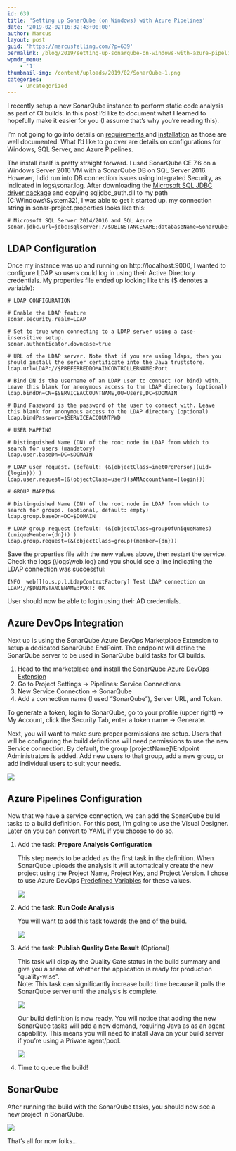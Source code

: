 ```yaml
---
id: 639
title: 'Setting up SonarQube (on Windows) with Azure Pipelines'
date: '2019-02-02T16:32:43+00:00'
author: Marcus
layout: post
guid: 'https://marcusfelling.com/?p=639'
permalink: /blog/2019/setting-up-sonarqube-on-windows-with-azure-pipelines/
wpmdr_menu:
    - '1'
thumbnail-img: /content/uploads/2019/02/SonarQube-1.png
categories:
    - Uncategorized
---
```



I recently setup a new SonarQube instance to perform static code analysis as part of CI builds. In this post I’d like to document what I learned to hopefully make it easier for you (I assume that’s why you’re reading this).

I’m not going to go into details on [requirements ](https://docs.sonarqube.org/latest/requirements/requirements/)and [installation](https://docs.sonarqube.org/latest/setup/install-server/) as those are well documented. What I’d like to go over are details on configurations for Windows, SQL Server, and Azure Pipelines.

The install itself is pretty straight forward. I used SonarQube CE 7.6 on a Windows Server 2016 VM with a SonarQube DB on SQL Server 2016. However, I did run into DB connection issues using Integrated Security, as indicated in logs\\sonar.log. After downloading the [Microsoft SQL JDBC driver package](http://www.microsoft.com/en-us/download/details.aspx?displaylang=en&id=11774) and copying sqljdbc\_auth.dll to my path (C:\\Windows\\System32), I was able to get it started up. my connection string in sonar-project.properties looks like this:

```
# Microsoft SQL Server 2014/2016 and SQL Azure
sonar.jdbc.url=jdbc:sqlserver://$DBINSTANCENAME;databaseName=SonarQube;integratedSecurity=true
```

## LDAP Configuration

Once my instance was up and running on http://localhost:9000, I wanted to configure LDAP so users could log in using their Active Directory credentials. My properties file ended up looking like this ($ denotes a variable):

```
# LDAP CONFIGURATION

# Enable the LDAP feature
sonar.security.realm=LDAP

# Set to true when connecting to a LDAP server using a case-insensitive setup.
sonar.authenticator.downcase=true

# URL of the LDAP server. Note that if you are using ldaps, then you should install the server certificate into the Java truststore.
ldap.url=LDAP://$PREFERREDDOMAINCONTROLLERNAME:Port

# Bind DN is the username of an LDAP user to connect (or bind) with. Leave this blank for anonymous access to the LDAP directory (optional)
ldap.bindDn=CN=$SERVICEACCOUNTNAME,OU=Users,DC=$DOMAIN

# Bind Password is the password of the user to connect with. Leave this blank for anonymous access to the LDAP directory (optional)
ldap.bindPassword=$SERVICEACCOUNTPWD

# USER MAPPING

# Distinguished Name (DN) of the root node in LDAP from which to search for users (mandatory)
ldap.user.baseDn=DC=$DOMAIN

# LDAP user request. (default: (&(objectClass=inetOrgPerson)(uid={login})) )
ldap.user.request=(&(objectClass=user)(sAMAccountName={login}))

# GROUP MAPPING

# Distinguished Name (DN) of the root node in LDAP from which to search for groups. (optional, default: empty)
ldap.group.baseDn=DC=$DOMAIN

# LDAP group request (default: (&(objectClass=groupOfUniqueNames)(uniqueMember={dn})) )
ldap.group.request=(&(objectClass=group)(member={dn}))
```

Save the properties file with the new values above, then restart the service. Check the logs (\\logs\\web.log) and you should see a line indicating the LDAP connection was successful:

```
INFO  web[][o.s.p.l.LdapContextFactory] Test LDAP connection on LDAP://$DBINSTANCENAME:PORT: OK
```

User should now be able to login using their AD credentials.

## Azure DevOps Integration

Next up is using the SonarQube Azure DevOps Marketplace Extension to setup a dedicated SonarQube EndPoint. The endpoint will define the SonarQube server to be used in SonarQube build tasks for CI builds.

1. Head to the marketplace and install the [SonarQube Azure DevOps Extension](https://marketplace.visualstudio.com/items?itemName=SonarSource.sonarqube)
2. Go to Project Settings -> Pipelines: Service Connections
3. New Service Connection -> SonarQube
4. Add a connection name (I used “SonarQube”), Server URL, and Token.

To generate a token, login to SonarQube, go to your profile (upper right) -> My Account, click the Security Tab, enter a token name -> Generate.

Next, you will want to make sure proper permissions are setup. Users that will be configuring the build definitions will need permissions to use the new Service connection. By default, the group \[projectName\]\\Endpoint Administrators is added. Add new users to that group, add a new group, or add individual users to suit your needs.

![](/content/uploads/2019/02/SonarQubeServiceConnection.png)

## Azure Pipelines Configuration

Now that we have a service connection, we can add the SonarQube build tasks to a build definition. For this post, I’m going to use the Visual Designer. Later on you can convert to YAML if you choose to do so.

1. Add the task: **Prepare Analysis Configuration**

    This step needs to be added as the first task in the definition. When SonarQube uploads the analysis it will automatically create the new project using the Project Name, Project Key, and Project Version. I chose to use Azure DevOps [Predefined Variables](https://docs.microsoft.com/en-us/azure/devops/pipelines/build/variables?view=azure-devops) for these values.
    
    ![](/content/uploads/2019/02/PrepareAnalysisSonarQubeBuild-1024x577.png)

2. Add the task: **Run Code Analysis**

    You will want to add this task towards the end of the build.
    
    ![](/content/uploads/2019/02/RunCodeAnalysisSonarQube.png)

3. Add the task: **Publish Quality Gate Result** (Optional)

    This task will display the Quality Gate status in the build summary and give you a sense of whether the application is ready for production “quality-wise”.   
    Note: This task can significantly increase build time because it polls the SonarQube server until the analysis is complete.
    
    ![](/content/uploads/2019/02/PublishQualityGateResultSonarQubeBuild.png)
    
    Our build definition is now ready. You will notice that adding the new SonarQube tasks will add a new demand, requiring Java as as an agent capability. This means you will need to install Java on your build server if you’re using a Private agent/pool.
    
    ![](/content/uploads/2019/02/JavaDemandSonarQube-1024x562.png)

4. Time to queue the build!

## SonarQube

After running the build with the SonarQube tasks, you should now see a new project in SonarQube.

![](/content/uploads/2019/02/BlogSonarQubeExample-1024x141.png)

That’s all for now folks…